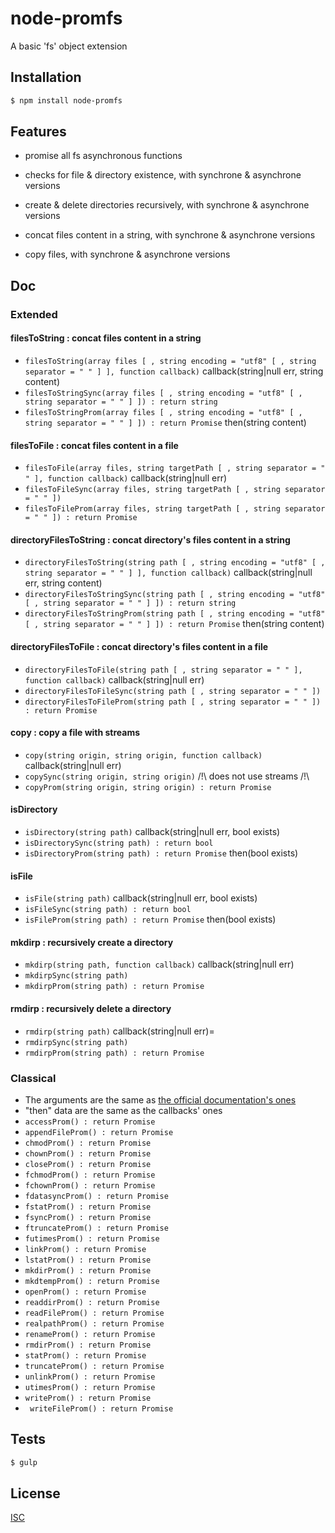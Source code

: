 # node-promfs
A basic 'fs' object extension


## Installation

```bash
$ npm install node-promfs
```

## Features

  * promise all fs asynchronous functions

  * checks for file & directory existence, with synchrone & asynchrone versions
  * create & delete directories recursively, with synchrone & asynchrone versions
  * concat files content in a string, with synchrone & asynchrone versions
  * copy files, with synchrone & asynchrone versions

## Doc

 ### Extended

  #### filesToString : concat files content in a string
   * ``` filesToString(array files [ , string encoding = "utf8" [ , string separator = " " ] ], function callback) ``` callback(string|null err, string content)
   * ``` filesToStringSync(array files [ , string encoding = "utf8" [ , string separator = " " ] ]) : return string ```
   * ``` filesToStringProm(array files [ , string encoding = "utf8" [ , string separator = " " ] ]) : return Promise ``` then(string content)

  #### filesToFile : concat files content in a file
   * ``` filesToFile(array files, string targetPath [ , string separator = " " ], function callback) ``` callback(string|null err)
   * ``` filesToFileSync(array files, string targetPath [ , string separator = " " ]) ```
   * ``` filesToFileProm(array files, string targetPath [ , string separator = " " ]) : return Promise ```

  #### directoryFilesToString : concat directory's files content in a string
   * ``` directoryFilesToString(string path [ , string encoding = "utf8" [ , string separator = " " ] ], function callback) ``` callback(string|null err, string content)
   * ``` directoryFilesToStringSync(string path [ , string encoding = "utf8" [ , string separator = " " ] ]) : return string ```
   * ``` directoryFilesToStringProm(string path [ , string encoding = "utf8" [ , string separator = " " ] ]) : return Promise ``` then(string content)

  #### directoryFilesToFile : concat directory's files content in a file
   * ``` directoryFilesToFile(string path [ , string separator = " " ], function callback) ``` callback(string|null err)
   * ``` directoryFilesToFileSync(string path [ , string separator = " " ]) ```
   * ``` directoryFilesToFileProm(string path [ , string separator = " " ]) : return Promise ```

  #### copy : copy a file with streams
   * ``` copy(string origin, string origin, function callback) ``` callback(string|null err)
   * ``` copySync(string origin, string origin) ``` /!\ does not use streams /!\
   * ``` copyProm(string origin, string origin) : return Promise ```

  #### isDirectory
   * ``` isDirectory(string path) ``` callback(string|null err, bool exists)
   * ``` isDirectorySync(string path) : return bool ```
   * ``` isDirectoryProm(string path) : return Promise ``` then(bool exists)

  #### isFile
   * ``` isFile(string path) ``` callback(string|null err, bool exists)
   * ``` isFileSync(string path) : return bool ```
   * ``` isFileProm(string path) : return Promise ``` then(bool exists)

  #### mkdirp : recursively create a directory
   * ``` mkdirp(string path, function callback) ``` callback(string|null err)
   * ``` mkdirpSync(string path) ```
   * ``` mkdirpProm(string path) : return Promise ```

  #### rmdirp : recursively delete a directory
   * ``` rmdirp(string path) ``` callback(string|null err)=
   * ``` rmdirpSync(string path) ```
   * ``` rmdirpProm(string path) : return Promise ```

 ### Classical

  * The arguments are the same as [the official documentation's ones](https://nodejs.org/api/fs.html)
  * "then" data are the same as the callbacks' ones
  * ``` accessProm() : return Promise ```
  * ``` appendFileProm() : return Promise ```
  * ``` chmodProm() : return Promise ```
  * ``` chownProm() : return Promise ```
  * ``` closeProm() : return Promise ```
  * ``` fchmodProm() : return Promise ```
  * ``` fchownProm() : return Promise ```
  * ``` fdatasyncProm() : return Promise ```
  * ``` fstatProm() : return Promise ```
  * ``` fsyncProm() : return Promise ```
  * ``` ftruncateProm() : return Promise ```
  * ``` futimesProm() : return Promise ```
  * ``` linkProm() : return Promise ```
  * ``` lstatProm() : return Promise ```
  * ``` mkdirProm() : return Promise ```
  * ``` mkdtempProm() : return Promise ```
  * ``` openProm() : return Promise ```
  * ``` readdirProm() : return Promise ```
  * ``` readFileProm() : return Promise ```
  * ``` realpathProm() : return Promise ```
  * ``` renameProm() : return Promise ```
  * ``` rmdirProm() : return Promise ```
  * ``` statProm() : return Promise ```
  * ``` truncateProm() : return Promise ```
  * ``` unlinkProm() : return Promise ```
  * ``` utimesProm() : return Promise ```
  * ``` writeProm() : return Promise ```
  * ``` writeFileProm() : return Promise```

## Tests

```bash
$ gulp
```

## License

  [ISC](LICENSE)
